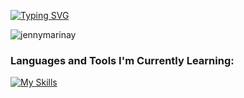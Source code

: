[![Typing SVG](https://readme-typing-svg.demolab.com?font=Fira+Code&pause=1000&color=F7F7F7&width=435&lines=I'm+Jenny+Marinay%2C+19+years+old+;Aspiring+Web+Developer+%26+UI+Designer)](https://git.io/typing-svg)

<p align="left"> <img src="https://komarev.com/ghpvc/?username=jennymarinay&label=Profile%20views&color=0e75b6&style=flat" alt="jennymarinay" /> </p>


<h3 align="left">Languages and Tools I'm Currently Learning:</h3>

[![My Skills](https://skillicons.dev/icons?i=,html,css,js,cs,py,ps,docker,git,vscode,visualstudio,mssql)](https://skillicons.dev)                 


<!---
jennymarinay/jennymarinay is a ✨ special ✨ repository because its `README.md` (this file) appears on your GitHub profile.
You can click the Preview link to take a look at your changes.
--->
